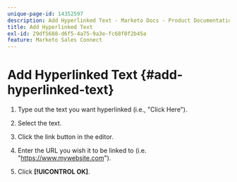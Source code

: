 ```yaml
---
unique-page-id: 14352597
description: Add Hyperlinked Text - Marketo Docs - Product Documentation
title: Add Hyperlinked Text
exl-id: 29df5688-d6f5-4a75-9a3e-fc68f0f2b45a
feature: Marketo Sales Connect
---
```

# Add Hyperlinked Text {#add-hyperlinked-text}

1. Type out the text you want hyperlinked (i.e., "Click Here").

1. Select the text.

1. Click the link button in the editor.

1. Enter the URL you wish it to be linked to (i.e. "<https://www.mywebsite.com>").

1. Click **[!UICONTROL OK]**.
